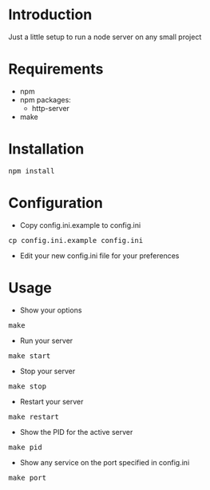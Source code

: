 # Introduction
Just a little setup to run a node server on any small project
# Requirements
* npm
* npm packages:
  * http-server
* make
# Installation
<pre>npm install</pre>
# Configuration
* Copy config.ini.example to config.ini
<pre>cp config.ini.example config.ini</pre>
* Edit your new config.ini file for your preferences
# Usage
* Show your options
<pre>make</pre>
* Run your server
<pre>make start</pre>
* Stop your server
<pre>make stop</pre>
* Restart your server
<pre>make restart</pre>
* Show the PID for the active server
<pre>make pid</pre>
* Show any service on the port specified in config.ini
<pre>make port</pre>
